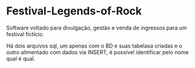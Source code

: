 # Festival-Legends-of-Rock
Software voltado para divulgação, gestão e venda de ingressos para um festival fictício.

Há dois arquivos sql, um apenas com o BD e suas tabelasa criadas e o outro alimentado com dados via INSERT, é possível identificar pelo nome qual é qual.
